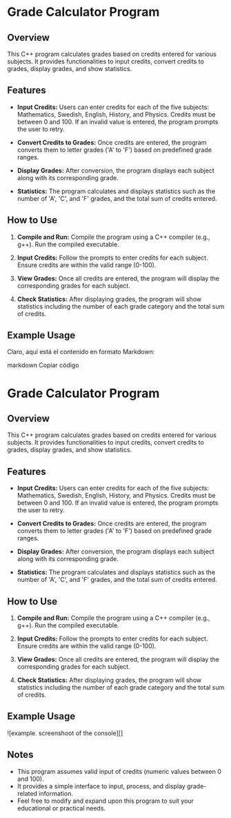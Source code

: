 # Grade Calculator Program

## Overview

This C++ program calculates grades based on credits entered for various subjects. It provides functionalities to input credits, convert credits to grades, display grades, and show statistics.

## Features

- **Input Credits:** Users can enter credits for each of the five subjects: Mathematics, Swedish, English, History, and Physics. Credits must be between 0 and 100. If an invalid value is entered, the program prompts the user to retry.

- **Convert Credits to Grades:** Once credits are entered, the program converts them to letter grades ('A' to 'F') based on predefined grade ranges.

- **Display Grades:** After conversion, the program displays each subject along with its corresponding grade.

- **Statistics:** The program calculates and displays statistics such as the number of 'A', 'C', and 'F' grades, and the total sum of credits entered.

## How to Use

1. **Compile and Run:** Compile the program using a C++ compiler (e.g., g++). Run the compiled executable.

2. **Input Credits:** Follow the prompts to enter credits for each subject. Ensure credits are within the valid range (0-100).

3. **View Grades:** Once all credits are entered, the program will display the corresponding grades for each subject.

4. **Check Statistics:** After displaying grades, the program will show statistics including the number of each grade category and the total sum of credits.

## Example Usage


Claro, aquí está el contenido en formato Markdown:

markdown
Copiar código
# Grade Calculator Program

## Overview

This C++ program calculates grades based on credits entered for various subjects. It provides functionalities to input credits, convert credits to grades, display grades, and show statistics.

## Features

- **Input Credits:** Users can enter credits for each of the five subjects: Mathematics, Swedish, English, History, and Physics. Credits must be between 0 and 100. If an invalid value is entered, the program prompts the user to retry.

- **Convert Credits to Grades:** Once credits are entered, the program converts them to letter grades ('A' to 'F') based on predefined grade ranges.

- **Display Grades:** After conversion, the program displays each subject along with its corresponding grade.

- **Statistics:** The program calculates and displays statistics such as the number of 'A', 'C', and 'F' grades, and the total sum of credits entered.

## How to Use

1. **Compile and Run:** Compile the program using a C++ compiler (e.g., g++). Run the compiled executable.

2. **Input Credits:** Follow the prompts to enter credits for each subject. Ensure credits are within the valid range (0-100).

3. **View Grades:** Once all credits are entered, the program will display the corresponding grades for each subject.

4. **Check Statistics:** After displaying grades, the program will show statistics including the number of each grade category and the total sum of credits.

## Example Usage
![example. screenshoot of the console][]
## Notes

- This program assumes valid input of credits (numeric values between 0 and 100).
- It provides a simple interface to input, process, and display grade-related information.
- Feel free to modify and expand upon this program to suit your educational or practical needs.